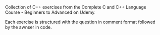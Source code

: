 Collection of C++ exercises from the Complete C and C++ Language Course - Beginners to Advanced on Udemy.

Each exercise is structured with the question in comment format followed by the awnser in code.

